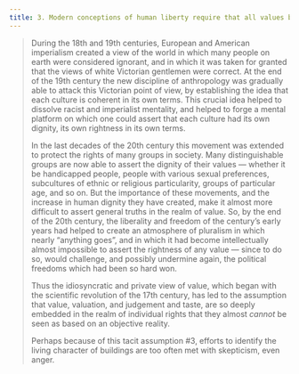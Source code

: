 ```yaml
---
title: 3. Modern conceptions of human liberty require that all values be viewed as subjective. The subjective nature of value gives the private striving of each individual person — even when vacuous or image-inspired or greed-inspired — the same weight. Attempts to put value on an objective footing are to be viewed with suspicion.
---
```


> During the 18th and 19th centuries, European and American imperialism created a view of the world in which many people on earth were considered ignorant, and in which it was taken for granted that the views of white Victorian gentlemen were correct. At the end of the 19th century the new discipline of anthropology was gradually able to attack this Victorian point of view, by establishing the idea that each culture is coherent in its own terms. This crucial idea helped to dissolve racist and imperialist mentality, and helped to forge a mental platform on which one could assert that each culture had its own dignity, its own rightness in its own terms.
> 
> In the last decades of the 20th century this movement was extended to protect the rights of many groups in society. Many distinguishable groups are now able to assert the dignity of their values — whether it be handicapped people, people with various sexual preferences, subcultures of ethnic or religious particularity, groups of particular age, and so on. But the importance of these movements, and the increase in human dignity they have created, make it almost more difficult to assert general truths in the realm of value. So, by the end of the 20th century, the liberality and freedom of the century’s early years had helped to create an atmosphere of pluralism in which nearly “anything goes”, and in which it had become intellectually almost impossible to assert the rightness of any value — since to do so, would challenge, and possibly undermine again, the political freedoms which had been so hard won.
> 
> Thus the idiosyncratic and private view of value, which began with the scientific revolution of the 17th century, has led to the assumption that value, valuation, and judgement and taste, are so deeply embedded in the realm of individual rights that they almost *cannot* be seen as based on an objective reality.
> 
> Perhaps because of this tacit assumption #3, efforts to identify the living character of buildings are too often met with skepticism, even anger.